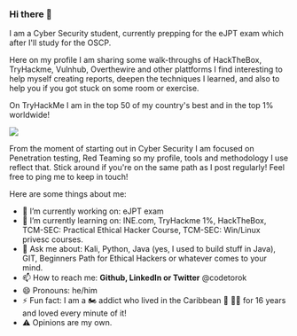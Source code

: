 ### Hi there 👋

<!--
**codetorok/codetorok** is a ✨ _special_ ✨ repository because its `README.md` (this file) appears on your GitHub profile.

Here are some ideas to get you started:

- 🔭 I’m currently working on ...
- 🌱 I’m currently learning ...
- 👯 I’m looking to collaborate on ...
- 🤔 I’m looking for help with ...
- 💬 Ask me about ...
- 📫 How to reach me: ...
- 😄 Pronouns: ...
- ⚡ Fun fact: ...
-->

<p><code<whoami</code> I am a Cyber Security student, currently prepping for the eJPT exam which after I'll study for the OSCP.</p>

<p>Here on my profile I am sharing some walk-throughs of HackTheBox, TryHackme, Vulnhub, Overthewire and other plattforms I find interesting to help myself creating reports, deepen the techniques I learned, and also to help you if you got stuck on some room or exercise.</p>

On TryHackMe I am in the top 50 of my country's best and in the top 1% worldwide!

<img src="https://github.com/codetorok/walkthroughs/blob/master/images/thm_top50_hungary_top1percent_28062021.png">

<p>From the moment of starting out in Cyber Security I am focused on Penetration testing, Red Teaming so my profile, tools and methodology I use reflect that. Stick around if you're on the same path as I post regularly! Feel free to ping me to keep in touch!</p>

<p>Here are some things about me:</p>

- 🔭 I’m currently working on: eJPT exam
- 🌱 I’m currently learning on: INE.com, TryHackme 1%, HackTheBox, TCM-SEC: Practical Ethical Hacker Course, TCM-SEC: Win/Linux privesc courses.
- 💬 Ask me about: Kali, Python, Java (yes, I used to build stuff in Java), GIT, Beginners Path for Ethical Hackers or whatever comes to your mind.
- 📫 How to reach me: **Github, LinkedIn or Twitter** @codetorok
- 😄 Pronouns: he/him
- ⚡ Fun fact: I am a 🏍️ addict who lived in the Caribbean 🦜 🏴‍☠️ for 16 years and loved every minute of it!
- ⚠️ Opinions are my own.
